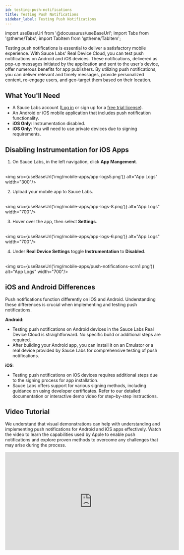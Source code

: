```yaml
---
id: testing-push-notifications
title: Testing Push Notifications
sidebar_label: Testing Push Notifications
---
```


import useBaseUrl from '@docusaurus/useBaseUrl';
import Tabs from '@theme/Tabs';
import TabItem from '@theme/TabItem';

Testing push notifications is essential to deliver a satisfactory mobile experience. With Sauce Labs' Real Device Cloud, you can test push notifications on Android and iOS devices. These notifications, delivered as pop-up messages initiated by the application and sent to the user's device, offer numerous benefits for app publishers. By utilizing push notifications, you can deliver relevant and timely messages, provide personalized content, re-engage users, and geo-target them based on their location.

## What You'll Need

- A Sauce Labs account ([Log in](https://accounts.saucelabs.com/am/XUI/#login/) or sign up for a [free trial license](https://saucelabs.com/sign-up)).
- An Android or iOS mobile application that includes push notification functionality.
- **iOS Only**: Instrumentation disabled.
- **iOS Only**: You will need to use private devices due to signing requirements. 


## Disabling Instrumentation for iOS Apps

1. On Sauce Labs, in the left navigation, click **App Mangement**.

<br/><img src={useBaseUrl('img/mobile-apps/app-logs5.png')} alt="App Logs" width="300"/>

2. Upload your mobile app to Sauce Labs.

  <br/><img src={useBaseUrl('img/mobile-apps/app-logs-8.png')} alt="App Logs" width="700"/> 

3. Hover over the app, then select **Settings**.

<br/><img src={useBaseUrl('img/mobile-apps/app-logs-6.png')} alt="App Logs" width="700"/>


4.  Under **Real Device Settings** toggle **Instrumentation** to **Disabled**.

<br/><img src={useBaseUrl('img/mobile-apps/push-notifications-scrn1.png')} alt="App Logs" width="700"/>

## iOS and Android Differences
Push notifications function differently on iOS and Android. Understanding these differences is crucial when implementing and testing push notifications.

**Android**:
- Testing push notifications on Android devices in the Sauce Labs Real Device Cloud is straightforward. No specific build or additional steps are required.
- After building your Android app, you can install it on an Emulator or a real device provided by Sauce Labs for comprehensive testing of push notifications.


**iOS**:
- Testing push notifications on iOS devices requires additional steps due to the signing process for app installation.
- Sauce Labs offers support for various signing methods, including guidance on using developer certificates. Refer to our detailed documentation or interactive demo video for step-by-step instructions.

## Video Tutorial 

We understand that visual demonstrations can help with understanding and implementing push notifications for  Android and iOS apps effectively. Watch the video to learn the capabilities used by Apple to enable push notifications and explore proven methods to overcome any challenges that may arise during the process.

<iframe width="560" height="315" src="https://www.youtube.com/embed/RIseDgjB4ZQ" title="YouTube video player" frameborder="0" allow="accelerometer; autoplay; clipboard-write; encrypted-media; gyroscope; picture-in-picture; web-share" allowfullscreen></iframe>